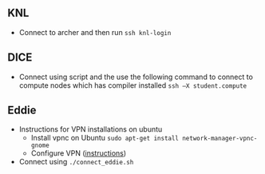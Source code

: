 ## KNL
* Connect to archer and then run `ssh knl-login`

## DICE
* Connect using script and the use the following command to connect to compute nodes which has compiler installed `ssh –X student.compute`

## Eddie
* Instructions for VPN installations on ubuntu
  * Install vpnc on Ubuntu `sudo apt-get install network-manager-vpnc-gnome`
  * Configure VPN ([instructions](https://www.ed.ac.uk/information-services/computing/desktop-personal/vpn/vpn-cisco-client/vpn-cisco-ubuntu))
* Connect using `./connect_eddie.sh`
